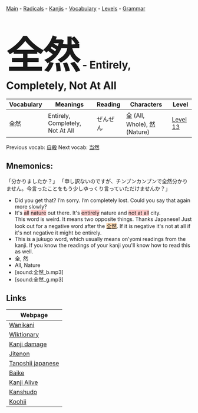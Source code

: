 <style> bigfont {font-size: 100px}</style>
[Main](../README.md) -
[Radicals](../radicals.md) -
[Kanjis](../kanjis.md) -
[Vocabulary](../vocabulary.md) -
[Levels](../levels.md) -
[Grammar](../grammar.md)
# <bigfont> 全然</bigfont> - Entirely, Completely, Not At All 

| Vocabulary | Meanings | Reading | Characters | Level |
| --- | --- | --- | --- | --- |
| 全然 | Entirely, Completely, Not At All | ぜんぜん |  [全](../kanjis/全.md) (All, Whole), [然](../kanjis/然.md) (Nature) | [Level 13](../levels/wk_level13.md) |

Previous vocab: [自殺](自殺.md) Next vocab: [当然](当然.md) 

## Mnemonics:
「分かりましたか？」 「申し訳ないのですが、チンプンカンプンで全然分かりません。今言ったことをもう少しゆっくり言っていただけませんか？」
* Did you get that? I’m sorry. I’m completely lost. Could you say that again more slowly?
* It's <span style="background-color:#ffcccb"> all</span> <span style="background-color:#ffcccb"> nature</span> out there. It's <span style="background-color:#ffcccb"> entirely</span> nature and <span style="background-color:#ffcccb"> not at all</span> city. <br />This word is weird. It means two opposite things. Thanks Japanese! Just look out for a negative word after the <span style="background-color:#fed8b1"> [全然](https://jisho.org/search/全然)</span>. If it is negative it's not at all if it's not negative it might be entirely.
* This is a jukugo word, which usually means on'yomi readings from the kanji. If you know the readings of your kanji you'll know how to read this as well.
* 全, 然
* All, Nature
* [sound:全然_b.mp3]
* [sound:全然_g.mp3]


## Links 

| Webpage |
| --- |
| [Wanikani          ](https://www.wanikani.com/kanji/全然) |
| [Wiktionary        ](https://en.wiktionary.org/wiki/全然) |
| [Kanji damage      ](http://www.kanjidamage.com/kanji/search?utf8=✓&q=全然) |
| [Jitenon           ](https://jitenon.com/kanji/全然) |
| [Tanoshii japanese ](https://www.tanoshiijapanese.com/dictionary/kanji.cfm?k=全然) |
| [Baike             ](https://baike.baidu.com/item/全然) |
| [Kanji Alive       ](https://app.kanjialive.com/全然) |
| [Kanshudo          ](https://www.kanshudo.com/searchmn?q=全然) |
| [Koohii            ](https://kanji.koohii.com/study/kanji/全然) |
